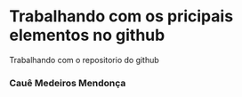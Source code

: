 # Trabalhando com os pricipais elementos no github 
Trabalhando com o repositorio do github

### Cauê Medeiros Mendonça
